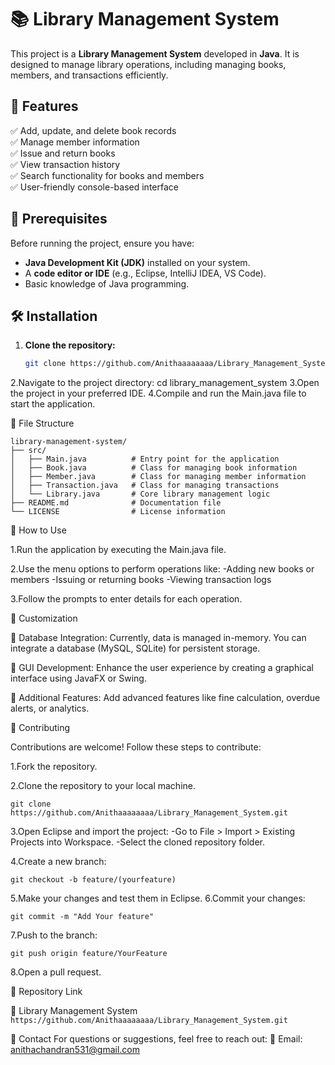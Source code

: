 # 📚 Library Management System

This project is a **Library Management System** developed in **Java**. It is designed to manage library operations, including managing books, members, and transactions efficiently.

## 🚀 Features
✅ Add, update, and delete book records  
✅ Manage member information  
✅ Issue and return books  
✅ View transaction history  
✅ Search functionality for books and members  
✅ User-friendly console-based interface  

## 📌 Prerequisites
Before running the project, ensure you have:  
- **Java Development Kit (JDK)** installed on your system.  
- A **code editor or IDE** (e.g., Eclipse, IntelliJ IDEA, VS Code).  
- Basic knowledge of Java programming.  

## 🛠 Installation
1. **Clone the repository:**  
   ```sh
   git clone https://github.com/Anithaaaaaaaa/Library_Management_System.git
2.Navigate to the project directory:
cd library_management_system
3.Open the project in your preferred IDE.
4.Compile and run the Main.java file to start the application.

📂 File Structure
```
library-management-system/
├── src/
│   ├── Main.java          # Entry point for the application
│   ├── Book.java          # Class for managing book information
│   ├── Member.java        # Class for managing member information
│   ├── Transaction.java   # Class for managing transactions
│   └── Library.java       # Core library management logic
├── README.md              # Documentation file
└── LICENSE                # License information
```
🎯 How to Use

1.Run the application by executing the Main.java file.

2.Use the menu options to perform operations like:
-Adding new books or members
-Issuing or returning books
-Viewing transaction logs

3.Follow the prompts to enter details for each operation.

🔧 Customization

🔹 Database Integration: Currently, data is managed in-memory. You can integrate a database (MySQL, SQLite) for persistent storage.

🔹 GUI Development: Enhance the user experience by creating a graphical interface using JavaFX or Swing.

🔹 Additional Features: Add advanced features like fine calculation, overdue alerts, or analytics.


🤝 Contributing

Contributions are welcome! Follow these steps to contribute:

1.Fork the repository.

2.Clone the repository to your local machine.
```
git clone https://github.com/Anithaaaaaaaa/Library_Management_System.git
```
3.Open Eclipse and import the project:
-Go to File > Import > Existing Projects into Workspace.
-Select the cloned repository folder.

4.Create a new branch:
```
git checkout -b feature/(yourfeature)
```
5.Make your changes and test them in Eclipse.
6.Commit your changes:
```
git commit -m "Add Your feature"
```
7.Push to the branch:
```
git push origin feature/YourFeature
```
8.Open a pull request.


🔗 Repository Link

🔗 Library Management System  `https://github.com/Anithaaaaaaaa/Library_Management_System.git`

📩 Contact
For questions or suggestions, feel free to reach out:
📧 Email: anithachandran531@gmail.com




















